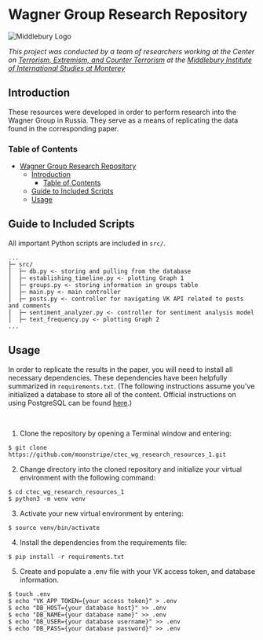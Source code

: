 # Wagner Group Research Repository

![Middlebury Logo](https://avatars.githubusercontent.com/u/65674242?s=200&v=4)

*This project was conducted by a team of researchers working at the Center on [Terrorism, Extremism, and Counter Terrorism](https://www.middlebury.edu/institute/tags/ctec) at the [Middlebury Institute of International Studies at Monterey](https://www.middlebury.edu/institute/)*

## Introduction
These resources were developed in order to perform research into the Wagner Group in Russia. They serve as a means of replicating the data found in the corresponding paper.

### Table of Contents
- [Wagner Group Research Repository](#wagner-group-research-repository)
  - [Introduction](#introduction)
    - [Table of Contents](#table-of-contents)
  - [Guide to Included Scripts](#guide-to-included-scripts)
  - [Usage](#usage)

## Guide to Included Scripts

All important Python scripts are included in `src/`.

```
...
├─ src/
│  ├─ db.py <- storing and pulling from the database
│  ├─ establishing_timeline.py <- plotting Graph 1
│  ├─ groups.py <- storing information in groups table
│  ├─ main.py <- main controller
│  ├─ posts.py <- controller for navigating VK API related to posts and comments
│  ├─ sentiment_analyzer.py <- controller for sentiment analysis model
│  ├─ text_frequency.py <- plotting Graph 2
...
```

## Usage

In order to replicate the results in the paper, you will need to install all necessary dependencies. These dependencies have been helpfully summarized in `requirements.txt`. (The following instructions assume you've initialized a database to store all of the content. Official instructions on using PostgreSQL can be found [here](https://www.postgresql.org/docs/current/tutorial.html).)

<br/>

1. Clone the repository by opening a Terminal window and entering:

```
$ git clone https://github.com/moonstripe/ctec_wg_research_resources_1.git
```

2. Change directory into the cloned repository and initialize your virtual environment with the following command:

```
$ cd ctec_wg_research_resources_1
$ python3 -m venv venv
```

3. Activate your new virtual environment by entering:
   
```
$ source venv/bin/activate
```

4. Install the dependencies from the requirements file:

```
$ pip install -r requirements.txt
```

5. Create and populate a .env file with your VK access token, and database information.

```
$ touch .env
$ echo "VK_APP_TOKEN={your access token}" > .env
$ echo "DB_HOST={your database host}" >> .env
$ echo "DB_NAME={your database name}" >> .env
$ echo "DB_USER={your database username}" >> .env
$ echo "DB_PASS={your database password}" >> .env
```